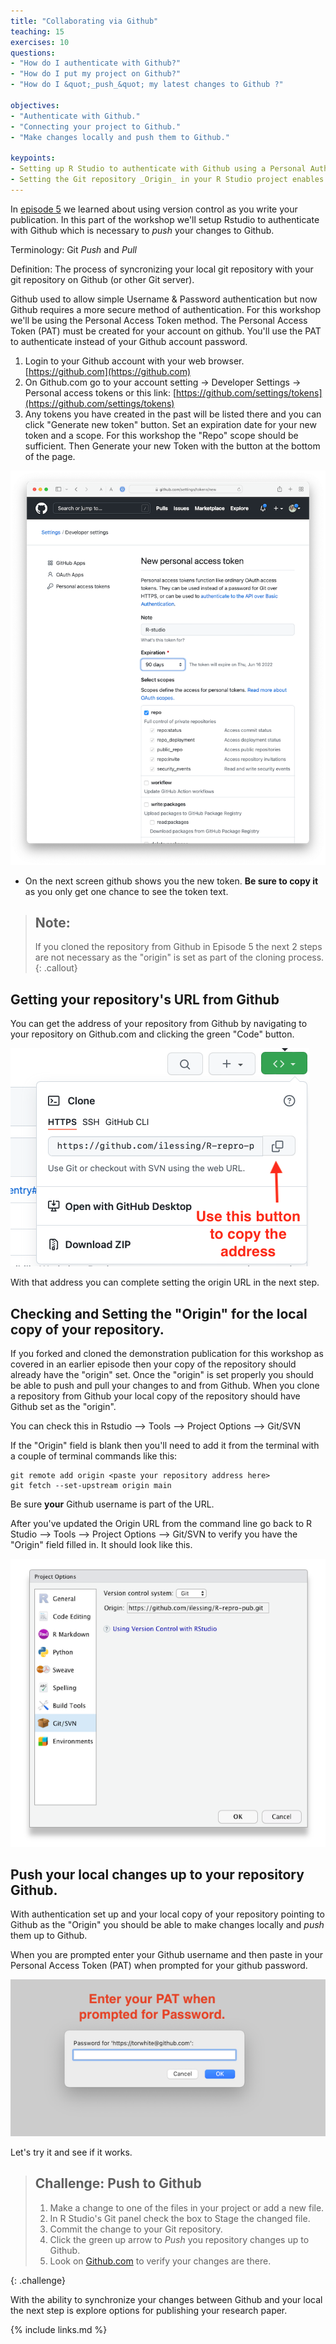 ```yaml
---
title: "Collaborating via Github"
teaching: 15
exercises: 10
questions:
- "How do I authenticate with Github?"
- "How do I put my project on Github?"
- "How do I &quot;_push_&quot; my latest changes to Github ?"

objectives:
- "Authenticate with Github."
- "Connecting your project to Github."
- "Make changes locally and push them to Github."

keypoints:
- Setting up R Studio to authenticate with Github using a Personal Authentication Token (PAT).
- Setting the Git repository _Origin_ in your R Studio project enables _pushing_ and _pulling_ from your local copy of the repository to the repository on Github.
---
```


In [episode 5](../05-setup-versioning/) we learned about using version control as you write your publication.  In this part of the workshop we'll setup Rstudio to authenticate with Github which is necessary to _push_ your changes to Github.

Terminology:  Git _Push_ and _Pull_

Definition: The process of syncronizing your local git repository with your git repository on Github (or other Git server).

Github used to allow simple Username & Password authentication but now Github requires a more secure method of authentication.  For this workshop we'll be using the Personal Access Token method.  The Personal Access Token (PAT) must be created for your account on github.  You'll use the PAT to authenticate instead of your Github account password.

1. Login to your Github account with your web browser. [https://github.com](https://github.com)
1. On Github.com go to your account setting -> Developer Settings -> Personal access tokens or this link: [https://github.com/settings/tokens](https://github.com/settings/tokens)
1. Any tokens you have created in the past will be listed there and you can click "Generate new token" button.  Set an expiration date for your new token and a scope.  For this workshop the "Repo" scope should be sufficient.  Then Generate your new Token with the button at the bottom of the page.

![PAT options on GitHub](../fig/10-github-new-PAT-options.png)
* On the next screen github shows you the new token.  **Be sure to copy it** as you only get one chance to see the token text.

> ## Note: 
>
> If you cloned the repository from Github in Episode 5 the next 2 steps are not necessary as the "origin" is set as part of the cloning process. 
{: .callout}


## Getting your repository's URL from Github
You can get the address of your repository from Github by navigating to your repository on Github.com and clicking the green "Code" button.  

![Copy Repo URL from GitHub](../fig/10-github-clone.png)

With that address you can complete setting the origin URL in the next step. 

## Checking and Setting the "Origin" for the local copy of your repository.

If you forked and cloned the demonstration publication for this workshop as covered in an earlier episode then your copy of the repository should already have the "origin" set.  Once the "origin" is set properly you should be able to push and pull your changes to and from Github.  When you clone a repository from Github your local copy of the repository should have Github set as the "origin".  

You can check this in Rstudio --> Tools --> Project Options --> Git/SVN

If the "Origin" field is blank then you'll need to add it from the terminal with a couple of terminal commands like this:
```
git remote add origin <paste your repository address here>
git fetch --set-upstream origin main
```

Be sure **your** Github username is part of the URL.

After you've updated the Origin URL from the command line go back to R Studio --> Tools --> Project Options --> Git/SVN to verify you have the "Origin" field filled in.  It should look like this.

![RSTudio Project Options Git/SVN](../fig/10-rstudio-project-options-git-with-https-origin.png) 


## Push your local changes up to your repository Github.
With authentication set up and your local copy of your repository pointing to Github as the "Origin" you should be able to make changes locally and _push_ them up to Github.  

When you are prompted enter your Github username and then paste in your Personal Access Token (PAT) when prompted for your github password.

![RStudio PAT Password Prompt](../fig/10-git-mac-password-prompt.png)

 Let's try it and see if it works.

> ## Challenge: Push to Github
> 
> 1. Make a change to one of the files in your project or add a new file.
> 2. In R Studio's Git panel check the box to Stage the changed file.
> 3. Commit the change to your Git repository.
> 4. Click the green up arrow to _Push_ you repository changes up to Github.
> 5. Look on [Github.com](https://github.com) to verify your changes are there.
> 
{: .challenge}

With the ability to synchronize your changes between Github and your local the next step is explore options for publishing your research paper.


{% include links.md %}
